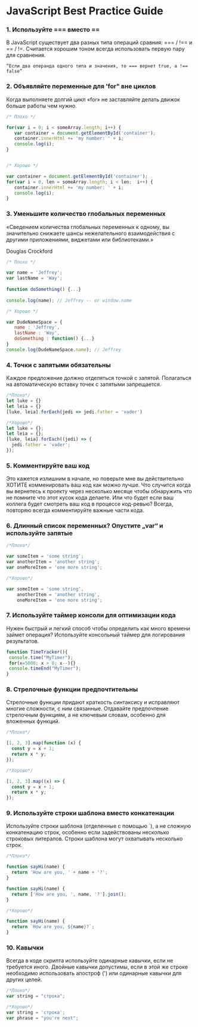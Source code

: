 #  JavaScript Best Practice Guide

### 1. Используйте === вместо ==

В JavaScript существует два разных типа операций сравния: === / !== и == / !=. Считается хорошим тоном всегда использовать первую пару для сравнения.

```
“Если два операнда одного типа и значения, то === вернет true, а !== false” 
```

### 2. Объявляйте переменные для 'for" вне циклов

Когда выполняете долгий цикл «for» не заставляйте делать движок больше работы чем нужно.

```js
/* Плохо */

for(var i = 0; i < someArray.length; i++) {  
   var container = document.getElementById('container');  
   container.innerHtml += 'my number: ' + i;  
   console.log(i);  
}  


/* Хорошо */

var container = document.getElementById('container');  
for(var i = 0, len = someArray.length; i < len;  i++) {  
   container.innerHtml += 'my number: ' + i;  
   console.log(i);  
} 
```

### 3. Уменьшите количество глобальных переменных

«Сведением количества глобальных переменных к одному, вы значительно снижаете шансы нежелательного взаимодействия с другими приложениями, виджетами или библиотеками.» 

Douglas Crockford
```js
/* Плохо */

var name = 'Jeffrey';  
var lastName = 'Way';  
  
function doSomething() {...}  
  
console.log(name); // Jeffrey -- or window.name  

/* Хорошо */

var DudeNameSpace = {  
   name : 'Jeffrey',  
   lastName : 'Way',  
   doSomething : function() {...}  
}  
console.log(DudeNameSpace.name); // Jeffrey 
```

### 4. Точки с запятыми обязательны
Каждое предложение должно отделяться точкой с запятой. Полагаться на автоматическую вставку точек с запятыми запрещается.
```js
/*Плохо*/
let luke = {}
let leia = {}
[luke, leia].forEach(jedi => jedi.father = 'vader')

/*Хорошо*/
let luke = {};
let leia = {};
[luke, leia].forEach((jedi) => {
  jedi.father = 'vader';
});
```

### 5.  Комментируйте ваш код

Это кажется излишним в начале, но поверьте мне вы действительно ХОТИТЕ комменировать ваш код как можно лучше. Что случится когда вы вернетесь к проекту через несколько месяце чтобы обнаружить что не помните что этот кусок кода делаете. Или что будет если ваш коллега будет смотреть ваш код в процессе код-ревью? Всегда, повторяю всегда комментируйте важные части кода.

### 6. Длинный список переменных? Опустите „var“ и используйте запятые

```js
/*Плохо*/

var someItem = 'some string';  
var anotherItem = 'another string';  
var oneMoreItem = 'one more string'; 

/*Хорошо*/

var someItem = 'some string',  
    anotherItem = 'another string',  
    oneMoreItem = 'one more string';
```

### 7.  Используйте таймер консоли для оптимизации кода

Нужен быстрый и легкий способ чтобы определить как много времени займет операция? Используйте консольный таймер для логирования результатов.

```js
function TimeTracker(){  
 console.time("MyTimer");  
 for(x=5000; x > 0; x--){}  
 console.timeEnd("MyTimer");  
}
```

### 8. Стрелочные функции предпочтительны
Стрелочные функции придают краткость синтаксису и исправляют многие сложности, с ним связанные. Отдавайте предпочтение стрелочным функциям, а не ключевым словам, особенно для вложенных функций.

```js
/*Плохо*/

[1, 2, 3].map(function (x) {
  const y = x + 1;
  return x * y;
});

/*Хорошо*/

[1, 2, 3].map((x) => {
  const y = x + 1;
  return x * y;
});
```

### 9. Используйте строки шаблона вместо конкатенации
Используйте строки шаблона (отделенные с помощью `), а не сложную конкатенацию строк, особенно если задействованы несколько строковых литералов. Строки шаблона могут охватывать несколько строк.

```js
/*Плохо*/

function sayHi(name) {
  return 'How are you, ' + name + '?';
}

function sayHi(name) {
  return ['How are you, ', name, '?'].join();
}

/*Хорошо*/

function sayHi(name) {
  return `How are you, ${name}?`;
}

```

### 10. Кавычки
Всегда в коде скрипта используйте одинарные кавычки, если не требуется иного. Двойные кавычки допустимы, если в этой же строке необходимо использовать апостроф (') или одинарные кавычки для других целей.

```js
/*Плохо*/
var string = "строка";

/*Хорошо*/
var string = 'строка';
var phrase = "you're next";
```